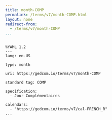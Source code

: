 ```yaml
---
title: month-COMP
permalink: /terms/v7/month-COMP.html
layout: none
redirect-from:
  - /terms/v7/month-COMP
...
```


```

%YAML 1.2
---
lang: en-US

type: month

uri: https://gedcom.io/terms/v7/month-COMP

standard tag: COMP

specification:
  - Jour Complémentaires

calendars:
  - "https://gedcom.io/terms/v7/cal-FRENCH_R"
...

```
